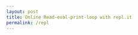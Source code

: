 ```yaml
---
layout: post
title: Online Read-eval-print-loop with repl.it
permalink: /repl
---
```


<!-- API of repl.it is deprecated. They are workong on a new one. -->
<!-- for more information, see https://repl.it/site/api -->